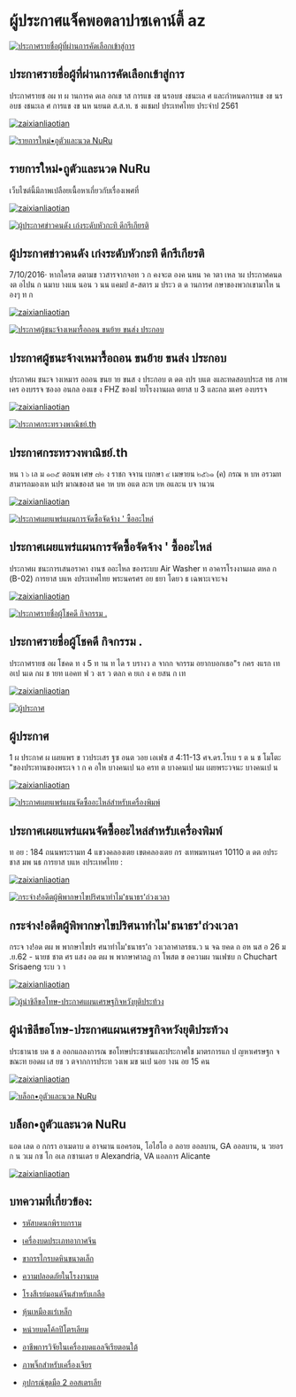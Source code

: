 # ผู้ประกาศแจ็คพอตลาปาซเคาน์ตี้ az
<a href="https://mnn.zoosnet.net/LR/Chatpre.aspx?id=MNN94995150&p=https://topgrinding.com/" target="_blank">![ประกาศรายชื่อผู้ที่ผ่านการคัดเลือกเข้าสู่การ ](https://github.com/technlg/images/blob/main/57.jpg)</a>
## ประกาศรายชื่อผู้ที่ผ่านการคัดเลือกเข้าสู่การ 
ประกาศรายช อผ ท ผ านการค ดเล อกเข าส การแข งข นรอบช งชนะเล ศ และกำหนดการแข งข นรอบช งชนะเล ศ การแข งข นห นยนต ส.ส.ท. ช งแชมป ประเทศไทย ประจำป 2561
<a href="https://mnn.zoosnet.net/LR/Chatpre.aspx?id=MNN94995150&p=https://topgrinding.com/" target="_blank"><img src="https://github.com/technlg/images/raw/main/chat11.jpg" alt="zaixianliaotian"/></a><a href="//whatsapp.shibangsoft.com/WhatsApp.php" ><img src="https://github.com/technlg/images/raw/main/chat11.png" alt=""></a>
<a href="https://mnn.zoosnet.net/LR/Chatpre.aspx?id=MNN94995150&p=https://topgrinding.com/" target="_blank">![รายการใหม่•ถูตัวและนวด NuRu](https://github.com/technlg/images/blob/main/54.jpg)</a>
## รายการใหม่•ถูตัวและนวด NuRu
เว็บไซต์นี้มีภาพเปลือยเนื้อหาเกี่ยวกับเรื่องเพศที่ 
<a href="https://mnn.zoosnet.net/LR/Chatpre.aspx?id=MNN94995150&p=https://topgrinding.com/" target="_blank"><img src="https://github.com/technlg/images/raw/main/chat11.jpg" alt="zaixianliaotian"/></a><a href="//whatsapp.shibangsoft.com/WhatsApp.php" ><img src="https://github.com/technlg/images/raw/main/chat11.png" alt=""></a>
<a href="https://mnn.zoosnet.net/LR/Chatpre.aspx?id=MNN94995150&p=https://topgrinding.com/" target="_blank">![ผู้ประกาศข่าวคนดัง เก่งระดับหัวกะทิ ดีกรีเกียรติ ](https://github.com/technlg/images/blob/main/60.jpg)</a>
## ผู้ประกาศข่าวคนดัง เก่งระดับหัวกะทิ ดีกรีเกียรติ 
7/10/2016· หากใครต ดตามข าวสารจากจอท ว ก คงจะต องค นหน าค าตา เหล าผ ประกาศคนด งต อไปน ก นมาบ างแน นอน ว นน แคมป ส-สตาร ม ประว ต ด านการศ กษาของพวกเขามาให น องๆ ท ก 
<a href="https://mnn.zoosnet.net/LR/Chatpre.aspx?id=MNN94995150&p=https://topgrinding.com/" target="_blank"><img src="https://github.com/technlg/images/raw/main/chat11.jpg" alt="zaixianliaotian"/></a><a href="//whatsapp.shibangsoft.com/WhatsApp.php" ><img src="https://github.com/technlg/images/raw/main/chat11.png" alt=""></a>
<a href="https://mnn.zoosnet.net/LR/Chatpre.aspx?id=MNN94995150&p=https://topgrinding.com/" target="_blank">![ประกาศผู้ชนะจ้างเหมารื้อถอน ขนย้าย ขนส่ง ประกอบ ](https://github.com/technlg/images/blob/main/27.jpg)</a>
## ประกาศผู้ชนะจ้างเหมารื้อถอน ขนย้าย ขนส่ง ประกอบ 
ประกาศผ ชนะจ างเหมาร อถอน ขนย าย ขนส ง ประกอบ ต ดต งปร บแต งและทดสอบประส ทธ ภาพเคร องบรรจ ซองอ อนกล องแข ง FHZ ของฝ ายโรงงานผล ตยาส บ 3 และกล มเคร องบรรจ 
<a href="https://mnn.zoosnet.net/LR/Chatpre.aspx?id=MNN94995150&p=https://topgrinding.com/" target="_blank"><img src="https://github.com/technlg/images/raw/main/chat11.jpg" alt="zaixianliaotian"/></a><a href="//whatsapp.shibangsoft.com/WhatsApp.php" ><img src="https://github.com/technlg/images/raw/main/chat11.png" alt=""></a>
<a href="https://mnn.zoosnet.net/LR/Chatpre.aspx?id=MNN94995150&p=https://topgrinding.com/" target="_blank">![ประกาศกระทรวงพาณิชย์.th](https://github.com/technlg/images/blob/main/19.jpg)</a>
## ประกาศกระทรวงพาณิชย์.th
หน า ๖ เล ม ๑๓๕ ตอนพ เศษ ๘๒ ง ราชก จจาน เบกษา ๙ เมษายน ๒๕๖๑ (ค) กรณ ห บห อรวมท สามารถมองเห นปร มาณของส นค าห บห อแต ละห บห อและน บจ านวน
<a href="https://mnn.zoosnet.net/LR/Chatpre.aspx?id=MNN94995150&p=https://topgrinding.com/" target="_blank"><img src="https://github.com/technlg/images/raw/main/chat11.jpg" alt="zaixianliaotian"/></a><a href="//whatsapp.shibangsoft.com/WhatsApp.php" ><img src="https://github.com/technlg/images/raw/main/chat11.png" alt=""></a>
<a href="https://mnn.zoosnet.net/LR/Chatpre.aspx?id=MNN94995150&p=https://topgrinding.com/" target="_blank">![ประกาศเผยแพร่แผนการจัดซื้อจัดจ้าง ' ซื้ออะไหล่ ](https://github.com/technlg/images/blob/main/56.jpg)</a>
## ประกาศเผยแพร่แผนการจัดซื้อจัดจ้าง ' ซื้ออะไหล่ 
ประกาศผ ชนะการเสนอราคา งานซ ออะไหล ของระบบ Air Washer ท อาคารโรงงานผล ตหล ก (B-02) การยาส บแห งประเทศไทย พระนครศร อย ธยา โดยว ธ เฉพาะเจาะจง
<a href="https://mnn.zoosnet.net/LR/Chatpre.aspx?id=MNN94995150&p=https://topgrinding.com/" target="_blank"><img src="https://github.com/technlg/images/raw/main/chat11.jpg" alt="zaixianliaotian"/></a><a href="//whatsapp.shibangsoft.com/WhatsApp.php" ><img src="https://github.com/technlg/images/raw/main/chat11.png" alt=""></a>
<a href="https://mnn.zoosnet.net/LR/Chatpre.aspx?id=MNN94995150&p=https://topgrinding.com/" target="_blank">![ประกาศรายชื่อผู้โชคดี กิจกรรม .](https://github.com/technlg/images/blob/main/44.jpg)</a>
## ประกาศรายชื่อผู้โชคดี กิจกรรม .
ประกาศรายช อผ โชคด ท ง 5 ท าน ท ได ร บรางว ล จากก จกรรม อยากบอกเธอ"ร กคร งแรก  เทอเป นเด กผ ช ายท แอคท ฟ ว งเร ว ตลก ค ยเก ง ค ยสน ก เท 
<a href="https://mnn.zoosnet.net/LR/Chatpre.aspx?id=MNN94995150&p=https://topgrinding.com/" target="_blank"><img src="https://github.com/technlg/images/raw/main/chat11.jpg" alt="zaixianliaotian"/></a><a href="//whatsapp.shibangsoft.com/WhatsApp.php" ><img src="https://github.com/technlg/images/raw/main/chat11.png" alt=""></a>
<a href="https://mnn.zoosnet.net/LR/Chatpre.aspx?id=MNN94995150&p=https://topgrinding.com/" target="_blank">![ผู้ประกาศ](https://github.com/technlg/images/blob/main/47.jpg)</a>
## ผู้ประกาศ
1 ผ ประกาศ ผ เผยแพร ข าวประเสร ฐซ อนต วอย เอเฟซ ส 4:11-13 ศจ.ดร.โรเบ ร ต น ช โมโตะ "ของประทานของพระเจ า ก ค อให บางคนเป นอ ครท ต บางคนเป นผ เผยพระวจนะ บางคนเป น
<a href="https://mnn.zoosnet.net/LR/Chatpre.aspx?id=MNN94995150&p=https://topgrinding.com/" target="_blank"><img src="https://github.com/technlg/images/raw/main/chat11.jpg" alt="zaixianliaotian"/></a><a href="//whatsapp.shibangsoft.com/WhatsApp.php" ><img src="https://github.com/technlg/images/raw/main/chat11.png" alt=""></a>
<a href="https://mnn.zoosnet.net/LR/Chatpre.aspx?id=MNN94995150&p=https://topgrinding.com/" target="_blank">![ประกาศเผยแพร่แผนจัดซื้ออะไหล่สำหรับเครื่องพิมพ์ ](https://github.com/technlg/images/blob/main/31.jpg)</a>
## ประกาศเผยแพร่แผนจัดซื้ออะไหล่สำหรับเครื่องพิมพ์ 
ท อย : 184 ถนนพระรามท 4 แขวงคลองเตย เขตคลองเตย กร งเทพมหานคร 10110 ต ดต อประชาส มพ นธ การยาส บแห งประเทศไทย : 
<a href="https://mnn.zoosnet.net/LR/Chatpre.aspx?id=MNN94995150&p=https://topgrinding.com/" target="_blank"><img src="https://github.com/technlg/images/raw/main/chat11.jpg" alt="zaixianliaotian"/></a><a href="//whatsapp.shibangsoft.com/WhatsApp.php" ><img src="https://github.com/technlg/images/raw/main/chat11.png" alt=""></a>
<a href="https://mnn.zoosnet.net/LR/Chatpre.aspx?id=MNN94995150&p=https://topgrinding.com/" target="_blank">![กระจ่าง!อดีตผู้พิพากษาไขปริศนาทำไม'ธนาธร'ถ่วงเวลา ](https://github.com/technlg/images/blob/main/34.jpg)</a>
## กระจ่าง!อดีตผู้พิพากษาไขปริศนาทำไม'ธนาธร'ถ่วงเวลา 
กระจ าง!อด ตผ พ พากษาไขปร ศนาทำไม'ธนาธร'ถ วงเวลาศาลรธน.ว น จฉ ยคด ถ อห นส อ 26 ม .ย.62 - นายช ชาต ศร แสง อด ตผ พ พากษาศาลฎ กา โพสต ข อความผ านเฟซบ ก Chuchart Srisaeng ระบ ว า 
<a href="https://mnn.zoosnet.net/LR/Chatpre.aspx?id=MNN94995150&p=https://topgrinding.com/" target="_blank"><img src="https://github.com/technlg/images/raw/main/chat11.jpg" alt="zaixianliaotian"/></a><a href="//whatsapp.shibangsoft.com/WhatsApp.php" ><img src="https://github.com/technlg/images/raw/main/chat11.png" alt=""></a>
<a href="https://mnn.zoosnet.net/LR/Chatpre.aspx?id=MNN94995150&p=https://topgrinding.com/" target="_blank">![ผู้นำชิลีขอโทษ-ประกาศแผนเศรษฐกิจหวังยุติประท้วง](https://github.com/technlg/images/blob/main/66.jpg)</a>
## ผู้นำชิลีขอโทษ-ประกาศแผนเศรษฐกิจหวังยุติประท้วง
ประธานาธ บด ช ล ออกแถลงการณ ขอโทษประชาชนและประกาศใช มาตรการแก ป ญหาเศรษฐก จ ขณะท ยอดผ เส ยช ว ตจากการประท วงเพ มข นเป นอย างน อย 15 คน 
<a href="https://mnn.zoosnet.net/LR/Chatpre.aspx?id=MNN94995150&p=https://topgrinding.com/" target="_blank"><img src="https://github.com/technlg/images/raw/main/chat11.jpg" alt="zaixianliaotian"/></a><a href="//whatsapp.shibangsoft.com/WhatsApp.php" ><img src="https://github.com/technlg/images/raw/main/chat11.png" alt=""></a>
<a href="https://mnn.zoosnet.net/LR/Chatpre.aspx?id=MNN94995150&p=https://topgrinding.com/" target="_blank">![บล็อก•ถูตัวและนวด NuRu](https://github.com/technlg/images/blob/main/19.jpg)</a>
## บล็อก•ถูตัวและนวด NuRu
แอด เลด อ กกรา อาเมดาบ ด อาจมาน แอครอน, โอไฮโอ อ ลอาย ออลบาน, GA ออลบาน, น วยอร ก น วเม กซ โก อเล กซานเดร ย Alexandria, VA แอลการ Alicante
<a href="https://mnn.zoosnet.net/LR/Chatpre.aspx?id=MNN94995150&p=https://topgrinding.com/" target="_blank"><img src="https://github.com/technlg/images/raw/main/chat11.jpg" alt="zaixianliaotian"/></a><a href="//whatsapp.shibangsoft.com/WhatsApp.php" ><img src="https://github.com/technlg/images/raw/main/chat11.png" alt=""></a>
## บทความที่เกี่ยวข้อง:
* [รหัสบดนกพิราบกราม](%E0%B8%A3%E0%B8%AB%E0%B8%B1%E0%B8%AA%E0%B8%9A%E0%B8%94%E0%B8%99%E0%B8%81%E0%B8%9E%E0%B8%B4%E0%B8%A3%E0%B8%B2%E0%B8%9A%E0%B8%81%E0%B8%A3%E0%B8%B2%E0%B8%A1.md)
* [เครื่องบดประเภทอากาศจีน](%E0%B9%80%E0%B8%84%E0%B8%A3%E0%B8%B7%E0%B9%88%E0%B8%AD%E0%B8%87%E0%B8%9A%E0%B8%94%E0%B8%9B%E0%B8%A3%E0%B8%B0%E0%B9%80%E0%B8%A0%E0%B8%97%E0%B8%AD%E0%B8%B2%E0%B8%81%E0%B8%B2%E0%B8%A8%E0%B8%88%E0%B8%B5%E0%B8%99.md)
* [ขากรรไกรบดหินขนาดเล็ก](%E0%B8%82%E0%B8%B2%E0%B8%81%E0%B8%A3%E0%B8%A3%E0%B9%84%E0%B8%81%E0%B8%A3%E0%B8%9A%E0%B8%94%E0%B8%AB%E0%B8%B4%E0%B8%99%E0%B8%82%E0%B8%99%E0%B8%B2%E0%B8%94%E0%B9%80%E0%B8%A5%E0%B9%87%E0%B8%81.md)
* [ความปลอดภัยในโรงงานบด](%E0%B8%84%E0%B8%A7%E0%B8%B2%E0%B8%A1%E0%B8%9B%E0%B8%A5%E0%B8%AD%E0%B8%94%E0%B8%A0%E0%B8%B1%E0%B8%A2%E0%B9%83%E0%B8%99%E0%B9%82%E0%B8%A3%E0%B8%87%E0%B8%87%E0%B8%B2%E0%B8%99%E0%B8%9A%E0%B8%94.md)
* [โรงสีเรย์มอนด์จีนสำหรับเกลือ](%E0%B9%82%E0%B8%A3%E0%B8%87%E0%B8%AA%E0%B8%B5%E0%B9%80%E0%B8%A3%E0%B8%A2%E0%B9%8C%E0%B8%A1%E0%B8%AD%E0%B8%99%E0%B8%94%E0%B9%8C%E0%B8%88%E0%B8%B5%E0%B8%99%E0%B8%AA%E0%B8%B3%E0%B8%AB%E0%B8%A3%E0%B8%B1%E0%B8%9A%E0%B9%80%E0%B8%81%E0%B8%A5%E0%B8%B7%E0%B8%AD.md)
* [หุ้นเหมืองแร่เหล็ก](%E0%B8%AB%E0%B8%B8%E0%B9%89%E0%B8%99%E0%B9%80%E0%B8%AB%E0%B8%A1%E0%B8%B7%E0%B8%AD%E0%B8%87%E0%B9%81%E0%B8%A3%E0%B9%88%E0%B9%80%E0%B8%AB%E0%B8%A5%E0%B9%87%E0%B8%81.md)
* [หน่วยบดโค้กปิโตรเลียม](%E0%B8%AB%E0%B8%99%E0%B9%88%E0%B8%A7%E0%B8%A2%E0%B8%9A%E0%B8%94%E0%B9%82%E0%B8%84%E0%B9%89%E0%B8%81%E0%B8%9B%E0%B8%B4%E0%B9%82%E0%B8%95%E0%B8%A3%E0%B9%80%E0%B8%A5%E0%B8%B5%E0%B8%A2%E0%B8%A1.md)
* [อาชีพการวิจัยในเครื่องบดแอลจีเรียตอนใต้](%E0%B8%AD%E0%B8%B2%E0%B8%8A%E0%B8%B5%E0%B8%9E%E0%B8%81%E0%B8%B2%E0%B8%A3%E0%B8%A7%E0%B8%B4%E0%B8%88%E0%B8%B1%E0%B8%A2%E0%B9%83%E0%B8%99%E0%B9%80%E0%B8%84%E0%B8%A3%E0%B8%B7%E0%B9%88%E0%B8%AD%E0%B8%87%E0%B8%9A%E0%B8%94%E0%B9%81%E0%B8%AD%E0%B8%A5%E0%B8%88%E0%B8%B5%E0%B9%80%E0%B8%A3%E0%B8%B5%E0%B8%A2%E0%B8%95%E0%B8%AD%E0%B8%99%E0%B9%83%E0%B8%95%E0%B9%89.md)
* [ภาพจิ๊กสำหรับเครื่องเจียร](%E0%B8%A0%E0%B8%B2%E0%B8%9E%E0%B8%88%E0%B8%B4%E0%B9%8A%E0%B8%81%E0%B8%AA%E0%B8%B3%E0%B8%AB%E0%B8%A3%E0%B8%B1%E0%B8%9A%E0%B9%80%E0%B8%84%E0%B8%A3%E0%B8%B7%E0%B9%88%E0%B8%AD%E0%B8%87%E0%B9%80%E0%B8%88%E0%B8%B5%E0%B8%A2%E0%B8%A3.md)
* [อุปกรณ์ขุดมือ 2 ออสเตรเลีย](%E0%B8%AD%E0%B8%B8%E0%B8%9B%E0%B8%81%E0%B8%A3%E0%B8%93%E0%B9%8C%E0%B8%82%E0%B8%B8%E0%B8%94%E0%B8%A1%E0%B8%B7%E0%B8%AD%202%20%E0%B8%AD%E0%B8%AD%E0%B8%AA%E0%B9%80%E0%B8%95%E0%B8%A3%E0%B9%80%E0%B8%A5%E0%B8%B5%E0%B8%A2.md)

